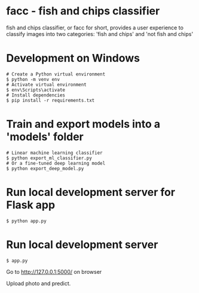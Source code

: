 # facc - fish and chips classifier

fish and chips classifier, or facc for short, provides a user experience to classify images into two categories: 'fish and chips' and 'not fish and chips'

# Development on Windows

```shell
# Create a Python virtual environment
$ python -m venv env
# Activate virtual environment
$ env\Scripts\activate
# Install dependencies
$ pip install -r requirements.txt
```

# Train and export models into a 'models' folder

```shell
# Linear machine learning classifier
$ python export_ml_classifier.py
# Or a fine-tuned deep learning model
$ python export_deep_model.py
```

# Run local development server for Flask app

```shell
$ python app.py
```

# Run local development server

```shell
$ app.py
```

Go to http://127.0.0.1:5000/ on browser

Upload photo and predict.
